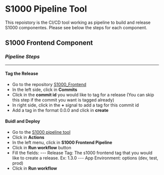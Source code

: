 # S1000 Pipeline Tool

This repoistory is the CI/CD tool working as pipeline to build and release S1000 componentes. Please see below the steps for each component.
## S1000 Frontend Component

### _Pipeline Steps_ 
---------------
#### Tag the Release
- Go to the repository [S1000_Frontend](https://bitbucket.org/thinkrfsoftware/s1000_frontend)
- In the left side, click in **Commits**
- Click in the **commit id** you would like to tag for a release (You can skip this step if the commit you want is tagged already)
- In right side, click in the **+** signal to add a tag for this commit id
- Add a tag in the format 0.0.0 and click in **create**

#### Buidl and Deploy
- Go to the [S1000 pipeline tool](https://github.com/thinkrf/s1000_pipeline)
- Click in **Actions**
- In the left menu, click in **S1000 Frontend Pipeline**
- Click in **Run workflow** button
- Fill the fields:
--- Release Tag: The s1000 frontend tag that you would like to create a release. Ex: 1.3.0
--- App Environment: options (dev, test, prod)
- Click in **Run workflow**

